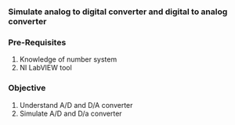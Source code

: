 ### Simulate analog to digital converter and digital to analog converter

### Pre-Requisites
1. Knowledge of number system
2. NI LabVIEW tool

### Objective
1. Understand A/D and D/A converter
2. Simulate A/D and D/a converter